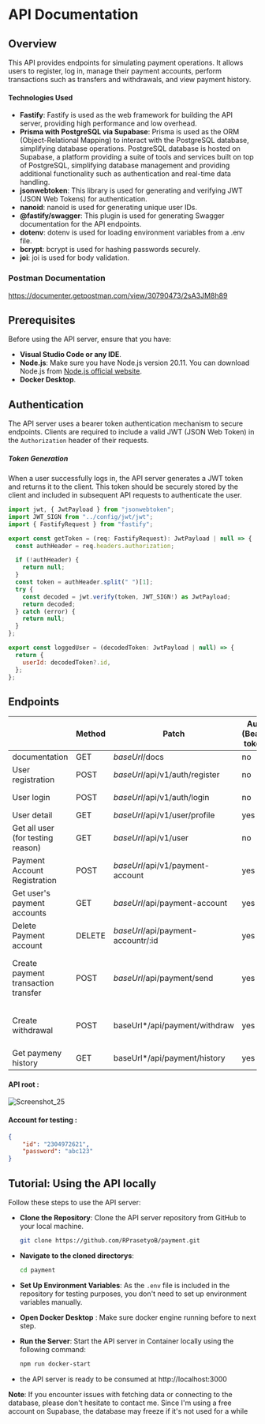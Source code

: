# API Documentation

## Overview

This API provides endpoints for simulating payment operations. It allows users to register, log in, manage their payment accounts, perform transactions such as transfers and withdrawals, and view payment history.

#### Technologies Used

- **Fastify**: Fastify is used as the web framework for building the API server, providing high performance and low overhead.
- **Prisma with PostgreSQL via Supabase**: Prisma is used as the ORM (Object-Relational Mapping) to interact with the PostgreSQL database, simplifying database operations. PostgreSQL database is hosted on Supabase, a platform providing a suite of tools and services built on top of PostgreSQL, simplifying database management and providing additional functionality such as authentication and real-time data handling.
- **jsonwebtoken**: This library is used for generating and verifying JWT (JSON Web Tokens) for authentication.
- **nanoid**: nanoid is used for generating unique user IDs.
- **@fastify/swagger**: This plugin is used for generating Swagger documentation for the API endpoints.
- **dotenv**: dotenv is used for loading environment variables from a .env file.
- **bcrypt**: bcrypt is used for hashing passwords securely.
- **joi**: joi is used for body validation.

### Postman Documentation

https://documenter.getpostman.com/view/30790473/2sA3JM8h89

## Prerequisites

Before using the API server, ensure that you have:

- **Visual Studio Code or any IDE**.
- **Node.js**: Make sure you have Node.js version 20.11. You can download Node.js from [Node.js official website](https://nodejs.org/en/download).
- **Docker Desktop**.

## Authentication

The API server uses a bearer token authentication mechanism to secure endpoints. Clients are required to include a valid JWT (JSON Web Token) in the `Authorization` header of their requests.

##### Token Generation

When a user successfully logs in, the API server generates a JWT token and returns it to the client. This token should be securely stored by the client and included in subsequent API requests to authenticate the user.

```javascript
import jwt, { JwtPayload } from "jsonwebtoken";
import JWT_SIGN from "../config/jwt/jwt";
import { FastifyRequest } from "fastify";

export const getToken = (req: FastifyRequest): JwtPayload | null => {
  const authHeader = req.headers.authorization;

  if (!authHeader) {
    return null;
  }
  const token = authHeader.split(" ")[1];
  try {
    const decoded = jwt.verify(token, JWT_SIGN!) as JwtPayload;
    return decoded;
  } catch (error) {
    return null;
  }
};

export const loggedUser = (decodedToken: JwtPayload | null) => {
  return {
    userId: decodedToken?.id,
  };
};
```

## Endpoints

|                                     | Method | Patch                              | Auth (Bearer token) | Req.body                                                                         |
| ----------------------------------- | ------ | ---------------------------------- | ------------------- | -------------------------------------------------------------------------------- |
| documentation                       | GET    | *baseUrl*/docs                     | no                  | -                                                                                |
| User registration                   | POST   | *baseUrl*/api/v1/auth/register     | no                  | name: string, password: string                                                   |
| User login                          | POST   | *baseUrl*/api/v1/auth/login        | no                  | id: string, password: string                                                     |
| User detail                         | GET    | *baseUrl*/api/v1/user/profile      | yes                 | -                                                                                |
| Get all user (for testing reason)   | GET    | *baseUrl*/api/v1/user              | no                  | -                                                                                |
| Payment Account Registration        | POST   | *baseUrl*/api/v1/payment-account   | yes                 | account_name: string , account_number: string, type: string                      |
| Get user's payment accounts         | GET    | *baseUrl*/api/payment-account      | yes                 | -                                                                                |
| Delete Payment account              | DELETE | *baseUrl*/api/payment-accountr/:id | yes                 | -                                                                                |
| Create payment transaction transfer | POST   | *baseUrl*/api/payment/send         | yes                 | payment_account_id: number, amount: number, currency: string, to_address: string |
| Create withdrawal                   | POST   | baseUrl*/api/payment/withdraw      | yes                 | payment_account_id:  number, amount: number, currency: string                    |
| Get paymeny history                 | GET    | baseUrl*/api/payment/history       | yes                 | -                                                                                |

#### API root : <br>
![Screenshot_25](https://github.com/RPrasetyoB/payment/assets/129088807/6b27199f-3c75-4554-bf08-e10859b69c93)

#### Account for testing :

```json
{
    "id": "2304972621",
    "password": "abc123"
}
```

## Tutorial: Using the API locally

Follow these steps to use the API server:

- **Clone the Repository**: Clone the API server repository from GitHub to your local machine.
  
  ```bash
  git clone https://github.com/RPrasetyoB/payment.git
  ```

- **Navigate to the cloned directorys**:
  
  ```bash
  cd payment
  ```

- **Set Up Environment Variables**: As the `.env` file is included in the repository for testing purposes, you don't need to set up environment variables manually.

- **Open Docker Desktop** : Make sure docker engine running before to next step.

- **Run the Server**: Start the API server in Container locally using the following command:
  
  ```bash
  npm run docker-start
  ```

- the API server is ready to be consumed at http://localhost:3000

**Note**:
If you encounter issues with fetching data or connecting to the database, please don't hesitate to contact me. Since I'm using a free account on Supabase, the database may freeze if it's not used for a while
